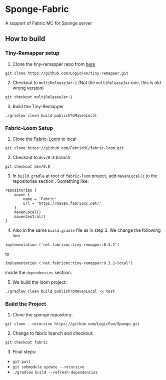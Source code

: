 # Sponge-Fabric

A support of Fabric MC for Sponge server

## How to build

### Tiny-Remapper setup

1. Clone the tiny-remapper repo from [here](https://github.com/LogicFan/tiny-remapper)
```
git clone https://github.com/LogicFan/tiny-remapper.git
```

2. Checkout to `multiReleaseJar-1` (Not the `multiReleaseJar` one, this is old wrong version)
```
git checkout multiReleaseJar-1
```

3. Build the Tiny-Remapper

```
./gradlew clean build publishToMavenLocal
```

### Fabric-Loom Setup

1. Clone the [Fabric-Loom](https://github.com/FabricMC/fabric-loom) to local

```access transformers
git clone https://github.com/FabricMC/fabric-loom.git
```

2. Checkout to `dev/0.8` branch

```access transformers
git checkout dev/0.8
```

3. In `build.gradle` at root of `fabric-loom` project, add `mavenLocal()` to the repositories section .
Something like:
```access transformers
repositories {
	maven {
		name = 'Fabric'
		url = 'https://maven.fabricmc.net/'
	}
	mavenLocal()
	mavenCentral()
}
```

4. Also in the same `build.gradle` file as in step 3. We change the following line
```
implementation ('net.fabricmc:tiny-remapper:0.3.2')
```
to 
```
implementation ('net.fabricmc:tiny-remapper:0.3.2+local')
```
inside the `dependencies` sectiion.

5. We build the loom project:

```access transformers
./gradlew clean build publishToMavenLocal -x test
```

### Build the Project

1. Clone the sponge repository:

```access transformers
git clone --recursive https://github.com/LogicFan/Sponge.git
```

2. Change to fabric branch and checkout:

```access transformers
git checkout fabric
```

3. Final steps:

- ```git pull```
- ```git submodule update --recursive```
- ```./gradlew build --refresh-dependencies```